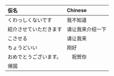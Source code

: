 | 仮名                   | Chinese          |
| :--------------------- | :--------------- |
| くわっしくないです     | 我不知道         |
| 紹介させていただきます | 请让我来介绍一下 |
| こさせる               | 请让我来         |
| ちょうどいい           | 刚好             |
| おめでとうございます。 | 　祝贺你         |
| 帰国 |          |
